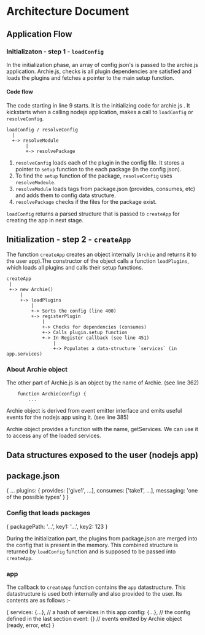 # Architecture Document

## Application Flow

### Initializaton - step 1 - `loadConfig`

In the initialization phase, an array of config json's is passed to the archie.js application. Archie.js, checks is all plugin dependencies are satisfied and loads the plugins and fetches a pointer to the main setup function.

#### Code flow

The code starting in line 9 starts. It is the initializing code for archie.js . It kickstarts when a calling nodejs application, makes a call to `loadConfig` or `resolveConfig`. 

    loadConfig / resolveConfig
      |
      +-> resolveModule
           |
           +-> resolvePackage

1. `resolveConfig` loads each of the plugin in the config file. It stores a pointer to `setup` function to the each package (in the config json).
2. To find the `setup` function of the package, `resolveConfig` uses `resolveModeule`.
3. `resolveModule` loads tags from package.json (provides, consumes, etc) and adds them to config data structure.
4. `resolvePackage` checks if the files for the package exist.

`loadConfig` returns a parsed structure that is passed to `createApp` for creating the app in next stage. 

## Initialization - step 2 - `createApp`

The function `createApp` creates an object internally (`Archie` and returns it to the user app).The constructor of the object calls a function `loadPlugins`, which loads all plugins and calls their setup functions.

    createApp
     |
     +-> new Archie()
         |
         +-> loadPlugins
             |
             +-> Sorts the config (line 400)
             +-> registerPlugin
                 |
                 +-> Checks for dependencies (consumes)
                 +-> Calls plugin.setup function
                 +-> In Register callback (see line 451)
                     |
                     +-> Populates a data-structure `services` (in app.services)

### About Archie object

The other part of Archie.js is an object by the name of Archie. (see line 362)

        function Archie(config) {
            ...

Archie object is derived from event emitter interface and emits useful events for the nodejs app using it. (see line 385)


Archie object provides a function with the name, getServices. We can use it to access any of the loaded services.


## Data structures exposed to the user (nodejs app)

## package.json

{
    ...
    plugins: {
        provides: ['give1', ...],
        consumes: ['take1', ...],
        messaging: 'one of the possible types'
    }
}


### Config that loads packages

{
    packagePath: '...',
    key1: '...',
    key2: 123
}

During the initialization part, the plugins from package.json are merged into the config that is present in the memory. This combined structure is returned by `loadConfig` function and is supposed to be passed into `createApp`.

### app

The callback to `createApp` function contains the `app` datastructure. This datastructure is used both internally and also provided to the user. Its contents are as follows :-

{
    services: {...},   // a hash of services in this app
    config: {...},     // the config defined in the last section
    event: {}          // events emitted by Archie object (ready, error, etc)
}
